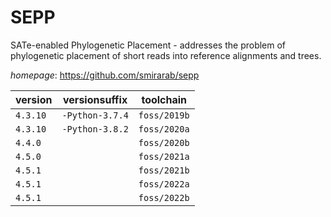 # SEPP

SATe-enabled Phylogenetic Placement - addresses the problem of phylogenetic placement of short reads into reference alignments and trees.

*homepage*: <https://github.com/smirarab/sepp>

version | versionsuffix | toolchain
--------|---------------|----------
``4.3.10`` | ``-Python-3.7.4`` | ``foss/2019b``
``4.3.10`` | ``-Python-3.8.2`` | ``foss/2020a``
``4.4.0`` |  | ``foss/2020b``
``4.5.0`` |  | ``foss/2021a``
``4.5.1`` |  | ``foss/2021b``
``4.5.1`` |  | ``foss/2022a``
``4.5.1`` |  | ``foss/2022b``
